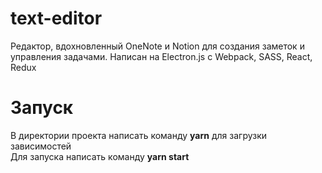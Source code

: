 # text-editor
Редактор, вдохновленный OneNote и Notion для создания заметок и управления задачами. Написан на Electron.js с Webpack, SASS, React, Redux
# Запуск
В директории проекта написать команду <b>yarn</b> для загрузки зависимостей <br/>
Для запуска написать команду <b>yarn start</b>
